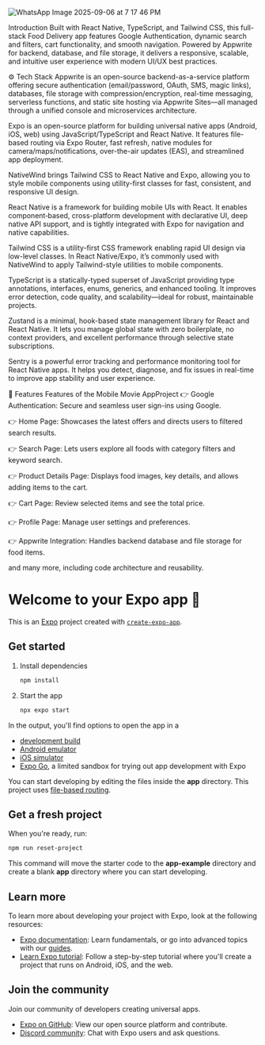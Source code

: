 

![WhatsApp Image 2025-09-06 at 7 17 46 PM](https://github.com/user-attachments/assets/c535078e-c2e5-4469-8e81-a8b5d7f75d8a)

Introduction
Built with React Native, TypeScript, and Tailwind CSS, this full-stack Food Delivery app features Google Authentication, dynamic search and filters, cart functionality, and smooth navigation. Powered by Appwrite for backend, database, and file storage, it delivers a responsive, scalable, and intuitive user experience with modern UI/UX best practices.





⚙️ Tech Stack
Appwrite is an open-source backend-as-a-service platform offering secure authentication (email/password, OAuth, SMS, magic links), databases, file storage with compression/encryption, real-time messaging, serverless functions, and static site hosting via Appwrite Sites—all managed through a unified console and microservices architecture.

Expo is an open-source platform for building universal native apps (Android, iOS, web) using JavaScript/TypeScript and React Native. It features file-based routing via Expo Router, fast refresh, native modules for camera/maps/notifications, over-the-air updates (EAS), and streamlined app deployment.

NativeWind brings Tailwind CSS to React Native and Expo, allowing you to style mobile components using utility-first classes for fast, consistent, and responsive UI design.

React Native is a framework for building mobile UIs with React. It enables component‑based, cross-platform development with declarative UI, deep native API support, and is tightly integrated with Expo for navigation and native capabilities.

Tailwind CSS is a utility-first CSS framework enabling rapid UI design via low-level classes. In React Native/Expo, it’s commonly used with NativeWind to apply Tailwind-style utilities to mobile components.

TypeScript is a statically-typed superset of JavaScript providing type annotations, interfaces, enums, generics, and enhanced tooling. It improves error detection, code quality, and scalability—ideal for robust, maintainable projects.

Zustand is a minimal, hook-based state management library for React and React Native. It lets you manage global state with zero boilerplate, no context providers, and excellent performance through selective state subscriptions.

Sentry is a powerful error tracking and performance monitoring tool for React Native apps. It helps you detect, diagnose, and fix issues in real-time to improve app stability and user experience.

🔋 Features
Features of the Mobile Movie AppProject
👉 Google Authentication: Secure and seamless user sign-ins using Google.

👉 Home Page: Showcases the latest offers and directs users to filtered search results.

👉 Search Page: Lets users explore all foods with category filters and keyword search.

👉 Product Details Page: Displays food images, key details, and allows adding items to the cart.

👉 Cart Page: Review selected items and see the total price.

👉 Profile Page: Manage user settings and preferences.

👉 Appwrite Integration: Handles backend database and file storage for food items.

and many more, including code architecture and reusability.

# Welcome to your Expo app 👋

This is an [Expo](https://expo.dev) project created with [`create-expo-app`](https://www.npmjs.com/package/create-expo-app).

## Get started

1. Install dependencies

   ```bash
   npm install
   ```

2. Start the app

   ```bash
   npx expo start
   ```

In the output, you'll find options to open the app in a

- [development build](https://docs.expo.dev/develop/development-builds/introduction/)
- [Android emulator](https://docs.expo.dev/workflow/android-studio-emulator/)
- [iOS simulator](https://docs.expo.dev/workflow/ios-simulator/)
- [Expo Go](https://expo.dev/go), a limited sandbox for trying out app development with Expo

You can start developing by editing the files inside the **app** directory. This project uses [file-based routing](https://docs.expo.dev/router/introduction).

## Get a fresh project

When you're ready, run:

```bash
npm run reset-project
```

This command will move the starter code to the **app-example** directory and create a blank **app** directory where you can start developing.

## Learn more

To learn more about developing your project with Expo, look at the following resources:

- [Expo documentation](https://docs.expo.dev/): Learn fundamentals, or go into advanced topics with our [guides](https://docs.expo.dev/guides).
- [Learn Expo tutorial](https://docs.expo.dev/tutorial/introduction/): Follow a step-by-step tutorial where you'll create a project that runs on Android, iOS, and the web.

## Join the community

Join our community of developers creating universal apps.

- [Expo on GitHub](https://github.com/expo/expo): View our open source platform and contribute.
- [Discord community](https://chat.expo.dev): Chat with Expo users and ask questions.
